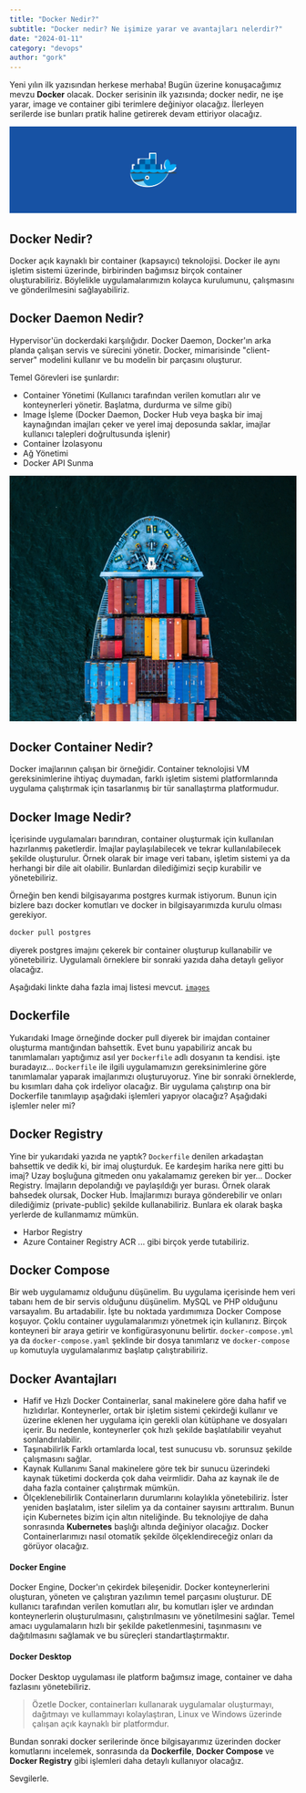 ```yaml
---
title: "Docker Nedir?"
subtitle: "Docker nedir? Ne işimize yarar ve avantajları nelerdir?"
date: "2024-01-11"
category: "devops"
author: "gork"
---
```


Yeni yılın ilk yazısından herkese merhaba! Bugün üzerine konuşacağımız mevzu **Docker** olacak. Docker serisinin ilk yazısında; docker nedir, ne işe yarar, image ve container gibi terimlere değiniyor olacağız.
İlerleyen serilerde ise bunları pratik haline getirerek devam ettiriyor olacağız.

![docker-head.png](https://raw.githubusercontent.com/gor2em/gorkdev.md/master/posts/devops/docker/images/docker-head.png?token=GHSAT0AAAAAACLHDAOZDMH4LLQJN6CF4OWGZNAKQNQ)

## Docker Nedir?

Docker açık kaynaklı bir container (kapsayıcı) teknolojisi. Docker ile aynı işletim sistemi üzerinde, birbirinden bağımsız birçok container oluşturabiliriz. Böylelikle uygulamalarımızın kolayca kurulumunu, çalışmasını ve gönderilmesini sağlayabiliriz. 

## Docker Daemon Nedir?

Hypervisor'ün dockerdaki karşılığıdır. Docker Daemon, Docker'ın arka planda çalışan servis ve sürecini yönetir. Docker, mimarisinde "client-server" modelini kullanır ve bu modelin bir parçasını oluşturur.

Temel Görevleri ise şunlardır:
- Container Yönetimi (Kullanıcı tarafından verilen komutları alır ve konteynerleri yönetir. Başlatma, durdurma ve silme gibi)
- Image İşleme (Docker Daemon, Docker Hub veya başka bir imaj kaynağından imajları çeker ve yerel imaj deposunda saklar, imajlar kullanıcı talepleri doğrultusunda işlenir)
- Container İzolasyonu
- Ağ Yönetimi
- Docker API Sunma

![containers.png](https://raw.githubusercontent.com/gor2em/gorkdev.md/master/posts/devops/docker/images/containers.jpg?token=GHSAT0AAAAAACLHDAOYPOLSBALLLCO5EQ6YZNAKSAQ)

## Docker Container Nedir?

Docker imajlarının çalışan bir örneğidir. Container teknolojisi VM gereksinimlerine ihtiyaç duymadan, farklı işletim sistemi platformlarında uygulama çalıştırmak için tasarlanmış bir tür sanallaştırma platformudur.

## Docker Image Nedir?

İçerisinde uygulamaları barındıran, container oluşturmak için kullanılan hazırlanmış paketlerdir. İmajlar paylaşılabilecek ve tekrar kullanılabilecek şekilde oluşturulur.
Örnek olarak bir image veri tabanı, işletim sistemi ya da herhangi bir dile ait olabilir. Bunlardan dilediğimizi seçip kurabilir ve yönetebiliriz.

Örneğin ben kendi bilgisayarıma postgres kurmak istiyorum. Bunun için bizlere bazı docker komutları ve docker in bilgisayarımızda kurulu olması gerekiyor.
```bash
docker pull postgres
```
diyerek postgres imajını çekerek bir container oluşturup kullanabilir ve yönetebiliriz. Uygulamalı örneklere bir sonraki yazıda daha detaylı geliyor olacağız.
 
Aşağıdaki linkte daha fazla imaj listesi mevcut.
[`images`](https://hub.docker.com/search?q=&type=image)

## Dockerfile

Yukarıdaki Image örneğinde docker pull diyerek bir imajdan container oluşturma mantığından bahsettik. Evet bunu yapabiliriz ancak bu tanımlamaları yaptığımız asıl yer `Dockerfile` adlı dosyanın ta kendisi. işte buradayız... `Dockerfile` ile ilgili uygulamamızın gereksinimlerine göre tanımlamalar yaparak imajlarımızı oluşturuyoruz.
Yine bir sonraki örneklerde, bu kısımları daha çok irdeliyor olacağız. Bir uygulama çalıştırıp ona bir Dockerfile tanımlayıp aşağıdaki işlemleri yapıyor olacağız? Aşağıdaki işlemler neler mi?

## Docker Registry

Yine bir yukarıdaki yazıda ne yaptık? `Dockerfile` denilen arkadaştan bahsettik ve dedik ki, bir imaj oluşturduk. Ee kardeşim harika nere gitti bu imaj? Uzay boşluğuna gitmeden onu yakalamamız gereken bir yer... Docker Registry. İmajların depolandığı ve paylaşıldığı yer burası.
Örnek olarak bahsedek olursak, Docker Hub. İmajlarımızı buraya gönderebilir ve onları dilediğimiz (private-public) şekilde kullanabiliriz. Bunlara ek olarak başka yerlerde de kullanmamız mümkün.

- Harbor Registry
- Azure Container Registry ACR
... gibi birçok yerde tutabiliriz.

## Docker Compose

Bir web uygulamamız olduğunu düşünelim. Bu uygulama içerisinde hem veri tabanı hem de bir servis olduğunu düşünelim. MySQL ve PHP olduğunu varsayalım. Bu artadabilir. İşte bu noktada yardımımıza Docker Compose koşuyor. Çoklu container uygulamalarımızı yönetmek için kullanırız. Birçok konteyneri bir araya getirir ve konfigürasyonunu belirtir.
`docker-compose.yml` ya da `docker-compose.yaml` şeklinde bir dosya tanımlarız ve `docker-compose up` komutuyla uygulamalarımız başlatıp çalıştırabiliriz.

## Docker Avantajları

- Hafif ve Hızlı
  Docker Containerlar, sanal makinelere göre daha hafif ve hızlıdırlar. Konteynerler, ortak bir işletim sistemi çekirdeği kullanır ve üzerine eklenen her uygulama için gerekli olan kütüphane ve dosyaları içerir. Bu nedenle, konteynerler çok hızlı şekilde başlatılabilir veyahut sonlandırılabilir.
- Taşınabilirlik
  Farklı ortamlarda local, test sunucusu vb. sorunsuz şekilde çalışmasını sağlar. 
- Kaynak Kullanımı
  Sanal makinelere göre tek bir sunucu üzerindeki kaynak tüketimi dockerda çok daha veirmlidir. Daha az kaynak ile de daha fazla container çalıştırmak mümkün.
- Ölçeklenebilirlik
  Containerların durumlarını kolaylıkla yönetebiliriz. İster yeniden başlatalım, ister silelim ya da container sayısını arttıralım. Bunun için Kubernetes bizim için altın niteliğinde. Bu teknolojiye de daha sonrasında **Kubernetes** başlığı altında değiniyor olacağız. Docker Containerlarımızı nasıl otomatik şekilde ölçeklendireceğiz onları da görüyor olacağız.


#### Docker Engine
Docker Engine, Docker'ın çekirdek bileşenidir. Docker konteynerlerini oluşturan, yöneten ve çalıştıran yazılımın temel parçasını oluşturur. DE kullanıcı tarafından verilen komutları alır, bu komutları işler ve ardından konteynerlerin oluşturulmasını, çalıştırılmasını ve yönetilmesini sağlar. Temel amacı uygulamaların hızlı bir şekilde paketlenmesini, taşınmasını ve dağıtılmasını sağlamak ve bu süreçleri standartlaştırmaktır.

#### Docker Desktop
Docker Desktop uygulaması ile platform bağımsız image, container ve daha fazlasını yönetebiliriz.

> Özetle Docker, containerları kullanarak uygulamalar oluşturmayı, dağıtmayı ve kullammayı kolaylaştıran, Linux ve Windows üzerinde çalışan açık kaynaklı bir platformdur.

Bundan sonraki docker serilerinde önce bilgisayarımız üzerinden docker komutlarını incelemek, sonrasında da **Dockerfile**, **Docker Compose** ve **Docker Registry** gibi işlemleri daha detaylı kullanıyor olacağız.

Sevgilerle.
